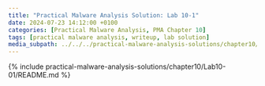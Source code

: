 ```yaml
---
title: "Practical Malware Analysis Solution: Lab 10-1"
date: 2024-07-23 14:12:00 +0100
categories: [Practical Malware Analysis, PMA Chapter 10]
tags: [practical malware analysis, writeup, lab solution]
media_subpath: ../../../practical-malware-analysis-solutions/chapter10/Lab10-01
---
```


{% include practical-malware-analysis-solutions/chapter10/Lab10-01/README.md %}